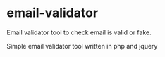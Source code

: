 # email-validator
Email validator tool to check email is valid or fake.

Simple email validator tool written in php and jquery

